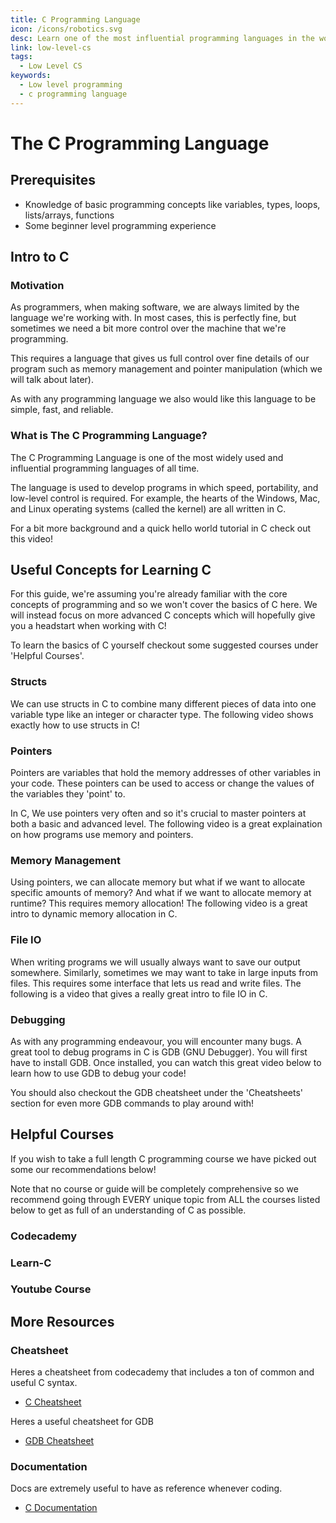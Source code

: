 ```yaml
---
title: C Programming Language
icon: /icons/robotics.svg
desc: Learn one of the most influential programming languages in the world!
link: low-level-cs
tags:
  - Low Level CS
keywords:
  - Low level programming
  - c programming language
---
```


# The C Programming Language

## Prerequisites 
- Knowledge of basic programming concepts like variables, types, loops, lists/arrays, functions
- Some beginner level programming experience 

## Intro to C

### Motivation

As programmers, when making software, we are always limited by the language
we're working with. In most cases, this is perfectly fine, but sometimes we
need a bit more control over the machine that we're programming. 

This requires a language that gives us full control over fine details of 
our program such as memory management and pointer manipulation (which we 
will talk about later). 

As with any programming language we also would like this language to be 
simple, fast, and reliable. 

### What is The C Programming Language?

The C Programming Language is one of the most widely used and influential
programming languages of all time. 

The language is used to develop programs in which speed, portability, and 
low-level control is required. For example, the hearts of the Windows, 
Mac, and Linux operating systems (called the kernel) are all written in C.  

For a bit more background and a quick hello world tutorial in C check out 
this video!

<VideoContainer vid-src="https://www.youtube.com/embed/U3aXWizDbQ4"></VideoContainer>

## Useful Concepts for Learning C

For this guide, we're assuming you're already familiar with the core 
concepts of programming and so we won't cover the basics of C here. 
We will instead focus on more advanced C concepts which will 
hopefully give you a headstart when working with C! 

To learn the basics of C yourself checkout some suggested courses 
under 'Helpful Courses'.

### Structs
We can use structs in C to combine many different pieces of data into one 
variable type like an integer or character type. The following video 
shows exactly how to use structs in C!

<VideoContainer vid-src="https://www.youtube.com/embed/VMFKz7Klx7I"></VideoContainer>

### Pointers
Pointers are variables that hold the memory addresses of other variables 
in your code. These pointers can be used to access or change the values 
of the variables they 'point' to.

In C, We use pointers very often and so it's crucial to master
pointers at both a basic and advanced level. The following video is a 
great explaination on how programs use memory and pointers.

<VideoContainer vid-src="https://www.youtube.com/embed/XISnO2YhnsY"></VideoContainer>

### Memory Management
Using pointers, we can allocate memory but what if we want to allocate
specific amounts of memory? And what if we want to allocate memory at
runtime? This requires memory allocation! The following video is a great
intro to dynamic memory allocation in C.

<VideoContainer vid-src="https://www.youtube.com/embed/xa4ugmMDhiE"></VideoContainer>

### File IO
When writing programs we will usually always want to save our output 
somewhere. Similarly, sometimes we may want to take in large inputs
from files. This requires some interface that lets us read and write
files. The following is a video that gives a really great intro to 
file IO in C.

<VideoContainer vid-src="https://www.youtube.com/embed/bOF-SpEAYgk"></VideoContainer>

### Debugging
As with any programming endeavour, you will encounter many bugs. A 
great tool to debug programs in C is GDB (GNU Debugger). You will 
first have to install GDB. Once installed, you can watch this great
video below to learn how to use GDB to debug your code!

<VideoContainer vid-src="https://www.youtube.com/embed/bWH-nL7v5F4"></VideoContainer>

You should also checkout the GDB cheatsheet under the 'Cheatsheets' 
section for even more GDB commands to play around with!

## Helpful Courses

If you wish to take a full length C programming course we have picked
out some our recommendations below! 

Note that no course or guide will be completely comprehensive so we 
recommend going through EVERY unique topic from ALL the courses 
listed below to get as full of an understanding of C as possible.

### Codecademy

<grid-1-x-2 
link="https://www.codecademy.com/learn/learn-c" 
img-Src="https://yt3.ggpht.com/ytc/AKedOLT0kqt2HMvg8WQIVgSECEaWERFksEjv-zv93adT0Q=s900-c-k-c0x00ffffff-no-rj" 
button="Start Learning!"  
desc="This is an online beginner course from Codecademy. It includes an interactive code editor so you can actually write code to solve problems as you learn.">
</grid-1-x-2>

### Learn-C

<grid-1-x-2 
:reversed="true"
link="https://www.learn-c.org" 
img-Src="https://upload.wikimedia.org/wikipedia/commons/1/18/C_Programming_Language.svg" 
button="Start Learning!"  
desc="This is another free online course from learn-c.org. It covers many different basic and advanced topics. It also includes a code editor with exercises for you to practice!">
</grid-1-x-2>

### Youtube Course

<grid-1-x-2 
link="https://www.youtube.com/watch?v=87SH2Cn0s9A" 
img-Src="https://i.ytimg.com/vi/87SH2Cn0s9A/maxresdefault.jpg" 
button="Start Learning!"  
desc="This is a great, free course on youtube. It's taught well, covers a ton of beginner and advanced topics, and uses examples to show concepts in practice.">
</grid-1-x-2>

## More Resources

### Cheatsheet
Heres a cheatsheet from codecademy that includes a ton of common and useful C syntax.
- [C Cheatsheet](https://www.codecademy.com/learn/learn-c/modules/hello-world-c/cheatsheet)

Heres a useful cheatsheet for GDB

- [GDB Cheatsheet](https://users.ece.utexas.edu/~adnan/gdb-refcard.pdf)

### Documentation
Docs are extremely useful to have as reference whenever coding. 
- [C Documentation](https://devdocs.io/c)